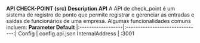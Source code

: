 **API CHECK-POINT (src)**
**Description API**
A API de check_point é um sistema de registro de ponto que permite registrar e gerenciar as entradas e saídas de funcionários de uma empresa. Algumas funcionalidades comuns incluem:
**Parameter	Default**
|:------------------|:-------------------------------:|
Config | config.api.json
InternalAddress	| :3001

